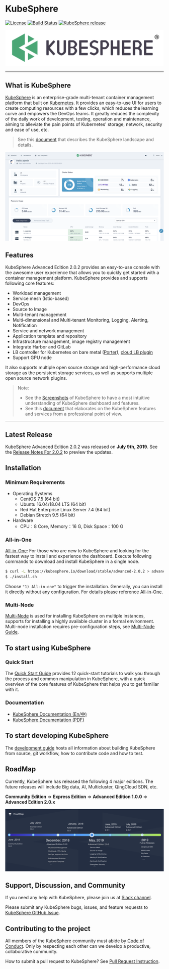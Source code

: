 # KubeSphere
[![License](http://img.shields.io/badge/license-apache%20v2-blue.svg)](https://github.com/KubeSphere/KubeSphere/blob/master/LICENSE)
[![Build Status](https://travis-ci.org/kubesphere/kubesphere.svg?branch=master)](https://travis-ci.org/kubesphere/kubesphere)
[![KubeSphere release](https://img.shields.io/github/release/kubesphere/kubesphere.svg?color=release&label=release&logo=release&logoColor=release)](https://github.com/kubesphere/kubesphere/releases/tag/advanced-2.0.2)

![logo](docs/images/kubesphere-logo.png)

----

## What is KubeSphere

[KubeSphere](https://kubesphere.io/) is an enterprise-grade multi-tenant container management platform that built on [Kubernetes](https://kubernetes.io). It provides an easy-to-use UI for users to create computing resources with a few clicks, which reduces the learning curve and empowers the DevOps teams. It greatly reduces the complexity of the daily work of development, testing, operation and maintenance, aiming to alleviate the pain points of Kubernetes' storage, network, security and ease of use, etc.

> See this [document](https://docs.kubesphere.io/advanced-v2.0/zh-CN/introduction/intro/) that describes the KubeSphere landscape and details.

![Dashboard](docs/images/dashboard.png)

## Features

KubeSphere Advanced Edition 2.0.2 provides an easy-to-use console with the awesome user experience that allows you to quickly get started with a container management platform. KubeSphere provides and supports following core features:


- Workload management
- Service mesh (Istio-based)
- DevOps
- Source to Image
- Multi-tenant management
- Multi-dimensional and Multi-tenant Monitoring, Logging, Alerting, Notification
- Service and network management
- Application template and repository
- Infrastructure management, image registry management
- Integrate Harbor and GitLab
- LB controller for Kubernetes on bare metal ([Porter](https://github.com/kubesphere/porter)), [cloud LB plugin](https://github.com/yunify/qingcloud-cloud-controller-manager)
- Support GPU node


It also supports multiple open source storage and high-performance cloud storage as the persistent storage services, as well as supports multiple open source network plugins.

> Note:
> - See the [Screenshots](docs/screenshots.md) of KubeSphere to have a most intuitive understanding of KubeSphere dashboard and features.
> - See this [document](https://docs.kubesphere.io/advanced-v2.0/zh-CN/introduction/features/) that elaborates on the KubeSphere features and services from a professional point of view.

----

## Latest Release

KubeSphere Advanced Edition 2.0.2 was released on **July 9th, 2019**. See the [Release Notes For 2.0.2](https://docs.kubesphere.io/advanced-v2.0/zh-CN/release/release-v202/) to preview the updates.

## Installation

### Minimum Requirements

- Operating Systems
   - CentOS 7.5 (64 bit)
   - Ubuntu 16.04/18.04 LTS (64 bit)
   - Red Hat Enterprise Linux Server 7.4 (64 bit)
   - Debian Stretch 9.5 (64 bit)
- Hardware
   - CPU：8 Core,  Memory：16 G, Disk Space：100 G

### All-in-One

[All-in-One](https://docs.kubesphere.io/advanced-v2.0/zh-CN/installation/all-in-one/): For those who are new to KubeSphere and looking for the fastest way to install and experience the dashboard. Execute following commands to download and install KubeSphere in a single node.

```bash
$ curl -L https://kubesphere.io/download/stable/advanced-2.0.2 > advanced-2.0.2.tar.gz && tar -zxf advanced-2.0.2.tar.gz && cd kubesphere-all-advanced-2.0.2/scripts
$ ./install.sh
```

Choose `"1) All-in-one"` to trigger the installation. Generally, you can install it directly without any configuration. For details please reference [All-in-One](https://docs.kubesphere.io/advanced-v2.0/zh-CN/installation/all-in-one/).

### Multi-Node

[Multi-Node](https://docs.kubesphere.io/advanced-v2.0/zh-CN/installation/multi-node/) is used for installing KubeSphere on multiple instances, supports for installing a highly available cluster in a formal environment. Multi-node installation requires pre-configuration steps, see [Multi-Node Guide](https://docs.kubesphere.io/advanced-v2.0/zh-CN/installation/multi-node/).


## To start using KubeSphere

### Quick Start

The [Quick Start Guide](https://docs.kubesphere.io/advanced-v2.0/quick-start/admin-quick-start/) provides 12 quick-start tutorials to walk you through the process and common manipulation in KubeSphere, with a quick overview of the core features of KubeSphere that helps you to get familiar with it.

### Documentation

- [KubeSphere Documentation (En/中) ](https://docs.kubesphere.io/)
- [KubeSphere Documentation (PDF)](https://docs.kubesphere.io/KubeSphere-advanced-v2.0.pdf)


## To start developing KubeSphere

The [development guide](CONTRIBUTING.md) hosts all information about building KubeSphere from source, git workflow, how to contribute code and how to test.

## RoadMap

Currently, KubeSphere has released the following 4 major editions. The future releases will include Big data, AI, Multicluster, QingCloud SDN, etc.

**Community Edition** => **Express Edition** => **Advanced Edition 1.0.0** => **Advanced Edition 2.0.x**

![Roadmap](docs/images/roadmap-2.0.2-en.png)


## Support, Discussion, and Community

If you need any help with KubeSphere, please join us at [Slack channel](http://kubesphere.slack.com/).

Please submit any KubeSphere bugs, issues, and feature requests to [KubeSphere GitHub Issue](https://github.com/kubesphere/kubesphere/issues).

## Contributing to the project

All members of the KubeSphere community must abide by [Code of Conduct](docs/code-of-conduct.md). Only by respecting each other can we develop a productive, collaborative community.

How to submit a pull request to KubeSphere? See [Pull Request Instruction](docs/pull-requests.md).



